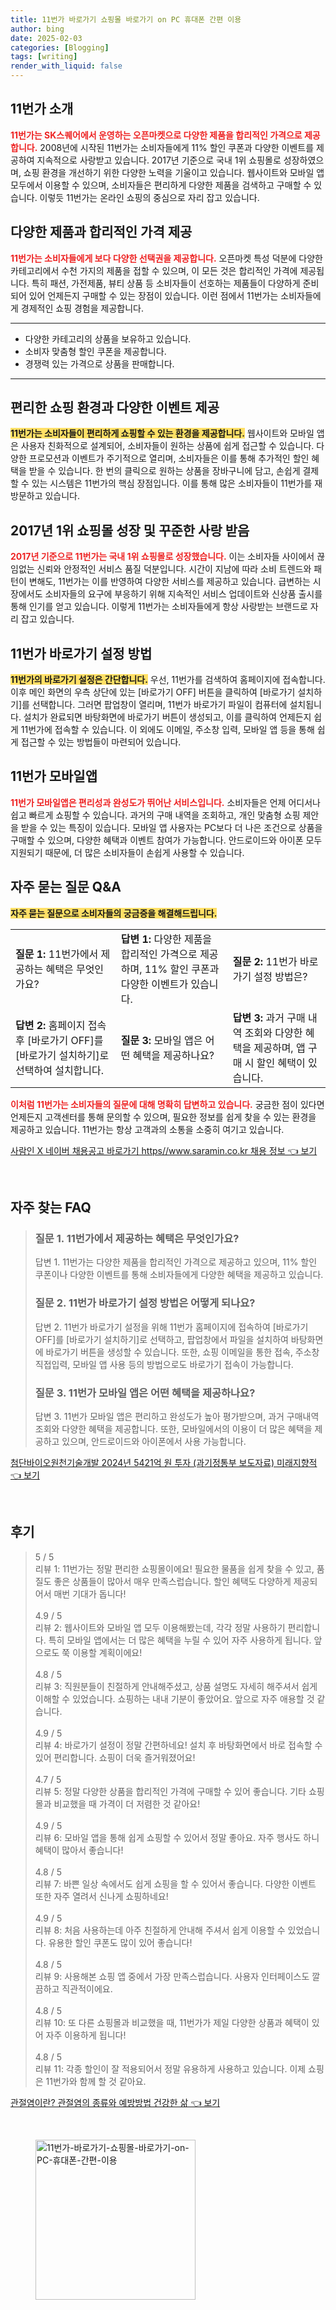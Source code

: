 ```yaml
---
title: 11번가 바로가기 쇼핑몰 바로가기 on PC 휴대폰 간편 이용
author: bing
date: 2025-02-03
categories: [Blogging]
tags: [writing]
render_with_liquid: false
---
```



<h2 id='11번가_소개'>11번가 소개</h2>

<p><b><span style="color: #ee2323;">11번가는 SK스퀘어에서 운영하는 오픈마켓으로 다양한 제품을 합리적인 가격으로 제공합니다.</span></b> 2008년에 시작된 11번가는 소비자들에게 11% 할인 쿠폰과 다양한 이벤트를 제공하여 지속적으로 사랑받고 있습니다. 2017년 기준으로 국내 1위 쇼핑몰로 성장하였으며, 쇼핑 환경을 개선하기 위한 다양한 노력을 기울이고 있습니다. 웹사이트와 모바일 앱 모두에서 이용할 수 있으며, 소비자들은 편리하게 다양한 제품을 검색하고 구매할 수 있습니다. 이렇듯 11번가는 온라인 쇼핑의 중심으로 자리 잡고 있습니다.</p>

<h2 id='11번가의_합리적인_가격'>다양한 제품과 합리적인 가격 제공</h2>

<p><b><span style="color: #ee2323;">11번가는 소비자들에게 보다 다양한 선택권을 제공합니다.</span></b> 오픈마켓 특성 덕분에 다양한 카테고리에서 수천 가지의 제품을 접할 수 있으며, 이 모든 것은 합리적인 가격에 제공됩니다. 특히 패션, 가전제품, 뷰티 상품 등 소비자들이 선호하는 제품들이 다양하게 준비되어 있어 언제든지 구매할 수 있는 장점이 있습니다. 이런 점에서 11번가는 소비자들에게 경제적인 쇼핑 경험을 제공합니다.</p>

<hr />

<ul>
    <li>다양한 카테고리의 상품을 보유하고 있습니다.</li>
    <li>소비자 맞춤형 할인 쿠폰을 제공합니다.</li>
    <li>경쟁력 있는 가격으로 상품을 판매합니다.</li>
</ul>

<hr />

<h2 id='편리한_쇼핑_환경'>편리한 쇼핑 환경과 다양한 이벤트 제공</h2>

<p><b><span style="background-color: #ffe066;">11번가는 소비자들이 편리하게 쇼핑할 수 있는 환경을 제공합니다.</span></b> 웹사이트와 모바일 앱은 사용자 친화적으로 설계되어, 소비자들이 원하는 상품에 쉽게 접근할 수 있습니다. 다양한 프로모션과 이벤트가 주기적으로 열리며, 소비자들은 이를 통해 추가적인 할인 혜택을 받을 수 있습니다. 한 번의 클릭으로 원하는 상품을 장바구니에 담고, 손쉽게 결제할 수 있는 시스템은 11번가의 핵심 장점입니다. 이를 통해 많은 소비자들이 11번가를 재방문하고 있습니다.</p>

<h2 id='2017년_1위_쇼핑몰_성장'>2017년 1위 쇼핑몰 성장 및 꾸준한 사랑 받음</h2>

<p><b><span style="color: #ee2323;">2017년 기준으로 11번가는 국내 1위 쇼핑몰로 성장했습니다.</span></b> 이는 소비자들 사이에서 끊임없는 신뢰와 안정적인 서비스 품질 덕분입니다. 시간이 지남에 따라 소비 트렌드와 패턴이 변해도, 11번가는 이를 반영하여 다양한 서비스를 제공하고 있습니다. 급변하는 시장에서도 소비자들의 요구에 부응하기 위해 지속적인 서비스 업데이트와 신상품 출시를 통해 인기를 얻고 있습니다. 이렇게 11번가는 소비자들에게 항상 사랑받는 브랜드로 자리 잡고 있습니다.</p>

<h2 id='바로가기_설정_방법'>11번가 바로가기 설정 방법</h2>

<p><b><span style="background-color: #ffe066;">11번가의 바로가기 설정은 간단합니다.</span></b> 우선, 11번가를 검색하여 홈페이지에 접속합니다. 이후 메인 화면의 우측 상단에 있는 [바로가기 OFF] 버튼을 클릭하여 [바로가기 설치하기]를 선택합니다. 그러면 팝업창이 열리며, 11번가 바로가기 파일이 컴퓨터에 설치됩니다. 설치가 완료되면 바탕화면에 바로가기 버튼이 생성되고, 이를 클릭하여 언제든지 쉽게 11번가에 접속할 수 있습니다. 이 외에도 이메일, 주소창 입력, 모바일 앱 등을 통해 쉽게 접근할 수 있는 방법들이 마련되어 있습니다.</p>

<h2 id='모바일앱의_특징'>11번가 모바일앱</h2>

<p><b><span style="color: #ee2323;">11번가 모바일앱은 편리성과 완성도가 뛰어난 서비스입니다.</span></b> 소비자들은 언제 어디서나 쉽고 빠르게 쇼핑할 수 있습니다. 과거의 구매 내역을 조회하고, 개인 맞춤형 쇼핑 제안을 받을 수 있는 특징이 있습니다. 모바일 앱 사용자는 PC보다 더 나은 조건으로 상품을 구매할 수 있으며, 다양한 혜택과 이벤트 참여가 가능합니다. 안드로이드와 아이폰 모두 지원되기 때문에, 더 많은 소비자들이 손쉽게 사용할 수 있습니다.</p>

<h2 id='자주_묻는_질문_QNA'>자주 묻는 질문 Q&A</h2>

<p><b><span style="background-color: #ffe066;">자주 묻는 질문으로 소비자들의 궁금증을 해결해드립니다.</span></b></p>

<table>
    <tr>
        <td><b>질문 1:</b> 11번가에서 제공하는 혜택은 무엇인가요?</td>
        <td><b>답변 1:</b> 다양한 제품을 합리적인 가격으로 제공하며, 11% 할인 쿠폰과 다양한 이벤트가 있습니다.</td>
        <td><b>질문 2:</b> 11번가 바로가기 설정 방법은?</td>
    </tr>
    <tr>
        <td><b>답변 2:</b> 홈페이지 접속 후 [바로가기 OFF]를 [바로가기 설치하기]로 선택하여 설치합니다.</td>
        <td><b>질문 3:</b> 모바일 앱은 어떤 혜택을 제공하나요?</td>
        <td><b>답변 3:</b> 과거 구매 내역 조회와 다양한 혜택을 제공하며, 앱 구매 시 할인 혜택이 있습니다.</td>
    </tr>
</table>

<p><b><span style="color: #ee2323;">이처럼 11번가는 소비자들의 질문에 대해 명확히 답변하고 있습니다.</span></b> 궁금한 점이 있다면 언제든지 고객센터를 통해 문의할 수 있으며, 필요한 정보를 쉽게 찾을 수 있는 환경을 제공하고 있습니다. 11번가는 항상 고객과의 소통을 소중히 여기고 있습니다.</p>


<p><a class="click-button" title="사람인 X 네이버 채용공고 바로가기 https//www.saramin.co.kr 채용 정보" href="https://aptwhite.github.io/posts/%EC%82%AC%EB%9E%8C%EC%9D%B8-X-%EB%84%A4%EC%9D%B4%EB%B2%84-%EC%B1%84%EC%9A%A9%EA%B3%B5%EA%B3%A0-%EB%B0%94%EB%A1%9C%EA%B0%80%EA%B8%B0-httpswww.saramin.co.kr-%EC%B1%84%EC%9A%A9-%EC%A0%95%EB%B3%B4/" rel="dofollow">사람인 X 네이버 채용공고 바로가기 https//www.saramin.co.kr 채용 정보 👈 보기</a></p><br>
<h2 id='자주_찾는_FAQ'>자주 찾는 FAQ</h2>
<div itemscope="" itemtype="https://schema.org/FAQPage"> 
<blockquote> 
<div itemscope="" itemprop="mainEntity" itemtype="https://schema.org/Question"> 
<h3 itemprop="name">질문 1. 11번가에서 제공하는 혜택은 무엇인가요?</h3> 
<div itemscope="" itemprop="acceptedAnswer" itemtype="https://schema.org/Answer"> 
<span itemprop="text"> 
<p>답변 1. 11번가는 다양한 제품을 합리적인 가격으로 제공하고 있으며, 11% 할인 쿠폰이나 다양한 이벤트를 통해 소비자들에게 다양한 혜택을 제공하고 있습니다.</p> 
</span> 
</div> 
</div> 
<div itemscope="" itemprop="mainEntity" itemtype="https://schema.org/Question"> 
<h3 itemprop="name">질문 2. 11번가 바로가기 설정 방법은 어떻게 되나요?</h3> 
<div itemscope="" itemprop="acceptedAnswer" itemtype="https://schema.org/Answer"> 
<span itemprop="text"> 
<p>답변 2. 11번가 바로가기 설정을 위해 11번가 홈페이지에 접속하여 [바로가기 OFF]를 [바로가기 설치하기]로 선택하고, 팝업창에서 파일을 설치하여 바탕화면에 바로가기 버튼을 생성할 수 있습니다. 또한, 쇼핑 이메일을 통한 접속, 주소창 직접입력, 모바일 앱 사용 등의 방법으로도 바로가기 접속이 가능합니다.</p> 
</span> 
</div> 
</div> 
<div itemscope="" itemprop="mainEntity" itemtype="https://schema.org/Question"> 
<h3 itemprop="name">질문 3. 11번가 모바일 앱은 어떤 혜택을 제공하나요?</h3> 
<div itemscope="" itemprop="acceptedAnswer" itemtype="https://schema.org/Answer"> 
<span itemprop="text"> 
<p>답변 3. 11번가 모바일 앱은 편리하고 완성도가 높아 평가받으며, 과거 구매내역 조회와 다양한 혜택을 제공합니다. 또한, 모바일에서의 이용이 더 많은 혜택을 제공하고 있으며, 안드로이드와 아이폰에서 사용 가능합니다.</p> 
</span> 
</div> 
</div> 
</blockquote> 
</div>
<p><a class="click-button" title="첨단바이오원천기술개발 2024년 5421억 원 투자 (과기정통부 보도자료) 미래지향적" href="https://aptwhite.github.io/posts/%EC%B2%A8%EB%8B%A8%EB%B0%94%EC%9D%B4%EC%98%A4%EC%9B%90%EC%B2%9C%EA%B8%B0%EC%88%A0%EA%B0%9C%EB%B0%9C-2024%EB%85%84-5421%EC%96%B5-%EC%9B%90-%ED%88%AC%EC%9E%90-(%EA%B3%BC%EA%B8%B0%EC%A0%95%ED%86%B5%EB%B6%80-%EB%B3%B4%EB%8F%84%EC%9E%90%EB%A3%8C)-%EB%AF%B8%EB%9E%98%EC%A7%80%ED%96%A5%EC%A0%81/" rel="dofollow">첨단바이오원천기술개발 2024년 5421억 원 투자 (과기정통부 보도자료) 미래지향적 👈 보기</a></p><br>
<h2 id='후기'>후기</h2>
<div itemscope itemtype="https://schema.org/Product">
  <blockquote>
  <div itemprop="review" itemscope itemtype="https://schema.org/Review">
      <div itemprop="reviewRating" itemscope itemtype="https://schema.org/Rating"> <span itemprop="ratingValue">5</span> / <span itemprop="bestRating">5</span> </div>
      <span itemprop="reviewBody">리뷰 1: 11번가는 정말 편리한 쇼핑몰이에요! 필요한 물품을 쉽게 찾을 수 있고, 품질도 좋은 상품들이 많아서 매우 만족스럽습니다. 할인 혜택도 다양하게 제공되어서 매번 기대가 돕니다!</span>
  </div>
  <br>
  <div itemprop="review" itemscope itemtype="https://schema.org/Review">
      <div itemprop="reviewRating" itemscope itemtype="https://schema.org/Rating"> <span itemprop="ratingValue">4.9</span> / <span itemprop="bestRating">5</span> </div>
      <span itemprop="reviewBody">리뷰 2: 웹사이트와 모바일 앱 모두 이용해봤는데, 각각 정말 사용하기 편리합니다. 특히 모바일 앱에서는 더 많은 혜택을 누릴 수 있어 자주 사용하게 됩니다. 앞으로도 쭉 이용할 계획이에요!</span>
  </div>
  <br>
  <div itemprop="review" itemscope itemtype="https://schema.org/Review">
      <div itemprop="reviewRating" itemscope itemtype="https://schema.org/Rating"> <span itemprop="ratingValue">4.8</span> / <span itemprop="bestRating">5</span> </div>
      <span itemprop="reviewBody">리뷰 3: 직원분들이 친절하게 안내해주셨고, 상품 설명도 자세히 해주셔서 쉽게 이해할 수 있었습니다. 쇼핑하는 내내 기분이 좋았어요. 앞으로 자주 애용할 것 같습니다.</span>
  </div>
  <br>
  <div itemprop="review" itemscope itemtype="https://schema.org/Review">
      <div itemprop="reviewRating" itemscope itemtype="https://schema.org/Rating"> <span itemprop="ratingValue">4.9</span> / <span itemprop="bestRating">5</span> </div>
      <span itemprop="reviewBody">리뷰 4: 바로가기 설정이 정말 간편하네요! 설치 후 바탕화면에서 바로 접속할 수 있어 편리합니다. 쇼핑이 더욱 즐거워졌어요!</span>
  </div>
  <br>
  <div itemprop="review" itemscope itemtype="https://schema.org/Review">
      <div itemprop="reviewRating" itemscope itemtype="https://schema.org/Rating"> <span itemprop="ratingValue">4.7</span> / <span itemprop="bestRating">5</span> </div>
      <span itemprop="reviewBody">리뷰 5: 정말 다양한 상품을 합리적인 가격에 구매할 수 있어 좋습니다. 기타 쇼핑몰과 비교했을 때 가격이 더 저렴한 것 같아요!</span>
  </div>
  <br>
  <div itemprop="review" itemscope itemtype="https://schema.org/Review">
      <div itemprop="reviewRating" itemscope itemtype="https://schema.org/Rating"> <span itemprop="ratingValue">4.9</span> / <span itemprop="bestRating">5</span> </div>
      <span itemprop="reviewBody">리뷰 6: 모바일 앱을 통해 쉽게 쇼핑할 수 있어서 정말 좋아요. 자주 행사도 하니 혜택이 많아서 좋습니다!</span>
  </div>
  <br>
  <div itemprop="review" itemscope itemtype="https://schema.org/Review">
      <div itemprop="reviewRating" itemscope itemtype="https://schema.org/Rating"> <span itemprop="ratingValue">4.8</span> / <span itemprop="bestRating">5</span> </div>
      <span itemprop="reviewBody">리뷰 7: 바쁜 일상 속에서도 쉽게 쇼핑을 할 수 있어서 좋습니다. 다양한 이벤트 또한 자주 열려서 신나게 쇼핑하네요!</span>
  </div>
  <br>
  <div itemprop="review" itemscope itemtype="https://schema.org/Review">
      <div itemprop="reviewRating" itemscope itemtype="https://schema.org/Rating"> <span itemprop="ratingValue">4.9</span> / <span itemprop="bestRating">5</span> </div>
      <span itemprop="reviewBody">리뷰 8: 처음 사용하는데 아주 친절하게 안내해 주셔서 쉽게 이용할 수 있었습니다. 유용한 할인 쿠폰도 많이 있어 좋습니다!</span>
  </div>
  <br>
  <div itemprop="review" itemscope itemtype="https://schema.org/Review">
      <div itemprop="reviewRating" itemscope itemtype="https://schema.org/Rating"> <span itemprop="ratingValue">4.8</span> / <span itemprop="bestRating">5</span> </div>
      <span itemprop="reviewBody">리뷰 9: 사용해본 쇼핑 앱 중에서 가장 만족스럽습니다. 사용자 인터페이스도 깔끔하고 직관적이에요.</span>
  </div>
  <br>
  <div itemprop="review" itemscope itemtype="https://schema.org/Review">
      <div itemprop="reviewRating" itemscope itemtype="https://schema.org/Rating"> <span itemprop="ratingValue">4.8</span> / <span itemprop="bestRating">5</span> </div>
      <span itemprop="reviewBody">리뷰 10: 또 다른 쇼핑몰과 비교했을 때, 11번가가 제일 다양한 상품과 혜택이 있어 자주 이용하게 됩니다!</span>
  </div>
  <br>
  <div itemprop="review" itemscope itemtype="https://schema.org/Review">
      <div itemprop="reviewRating" itemscope itemtype="https://schema.org/Rating"> <span itemprop="ratingValue">4.8</span> / <span itemprop="bestRating">5</span> </div>
      <span itemprop="reviewBody">리뷰 11: 각종 할인이 잘 적용되어서 정말 유용하게 사용하고 있습니다. 이제 쇼핑은 11번가와 함께 할 것 같아요.</span>
  </div>
  </blockquote>
</div>
<p><a class="click-button" title="관절염이란? 관절염의 종류와 예방방법 건강한 삶" href="https://aptwhite.github.io/posts/%EA%B4%80%EC%A0%88%EC%97%BC%EC%9D%B4%EB%9E%80-%EA%B4%80%EC%A0%88%EC%97%BC%EC%9D%98-%EC%A2%85%EB%A5%98%EC%99%80-%EC%98%88%EB%B0%A9%EB%B0%A9%EB%B2%95-%EA%B1%B4%EA%B0%95%ED%95%9C-%EC%82%B6/" rel="dofollow">관절염이란? 관절염의 종류와 예방방법 건강한 삶 👈 보기</a></p><br>
<figure class="image"><img src="https://aptwhite.github.io/assets/img/thumbnail/11번가-바로가기-쇼핑몰-바로가기-on-PC-휴대폰-간편-이용.webp" alt="11번가-바로가기-쇼핑몰-바로가기-on-PC-휴대폰-간편-이용" width="256" height="256"></figure>